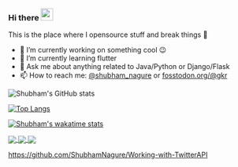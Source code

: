 ### Hi there <img src="https://media.giphy.com/media/hvRJCLFzcasrR4ia7z/giphy.gif" width="25px">
This is the place where I opensource stuff and break things :rofl:

- 🔭 I’m currently working on something cool :wink:
- 🌱 I’m currently learning flutter
- 💬 Ask me about anything related to Java/Python or Django/Flask
- 📫 How to reach me: [@shubham_nagure](https://twitter.com/shubham_nagure) or <a rel="me" href="https://fosstodon.org/@gkr">fosstodon.org/@gkr</a>

![Shubham's GitHub stats](https://github-readme-stats.vercel.app/api?username=ShubhamNagure&show_icons=true&theme=dark)


[![Top Langs](https://github-readme-stats.vercel.app/api/top-langs/?username=ShubhamNagure&theme=dark)](https://github.com/anuraghazra/github-readme-stats)

[![Shubham's wakatime stats](https://github-readme-stats.vercel.app/api/wakatime?username=73e10ca7-59ba-4fc9-b483-57ef2f6afc5b&theme=dark)](https://github.com/anuraghazra/github-readme-stats)



<a href="https://github.com/ShubhamNagure/BhavCopy-Report-Analysis">
  <img align="center" src="https://github-readme-stats.vercel.app/api/pin/?username=ShubhamNagure&repo=BhavCopy-Report-Analysis&theme=dark" />
</a>
<a href="https://github.com/ShubhamNagure/speech-recognition-based-task-automation-system/tree/master">
  <img align="center" src="https://github.com/ShubhamNagure/speech-recognition-based-task-automation-system/tree/master" />
</a>

<a href="https://github.com/ShubhamNagure/Working-with-TwitterAPI">
  <img align="center" src="https://github.com/ShubhamNagure/Working-with-TwitterAPI" />
</a>

https://github.com/ShubhamNagure/Working-with-TwitterAPI
<!--
**ShubhamNagure/ShubhamNagure** is a ✨ _special_ ✨ repository because its `README.md` (this file) appears on your GitHub profile.

Here are some ideas to get you started:

- 🔭 I’m currently working on ...
- 🌱 I’m currently learning ...
- 👯 I’m looking to collaborate on ...
- 🤔 I’m looking for help with ...
- 💬 Ask me about ...
- 📫 How to reach me: ...
- 😄 Pronouns: ...
- ⚡ Fun fact: ...
-->
